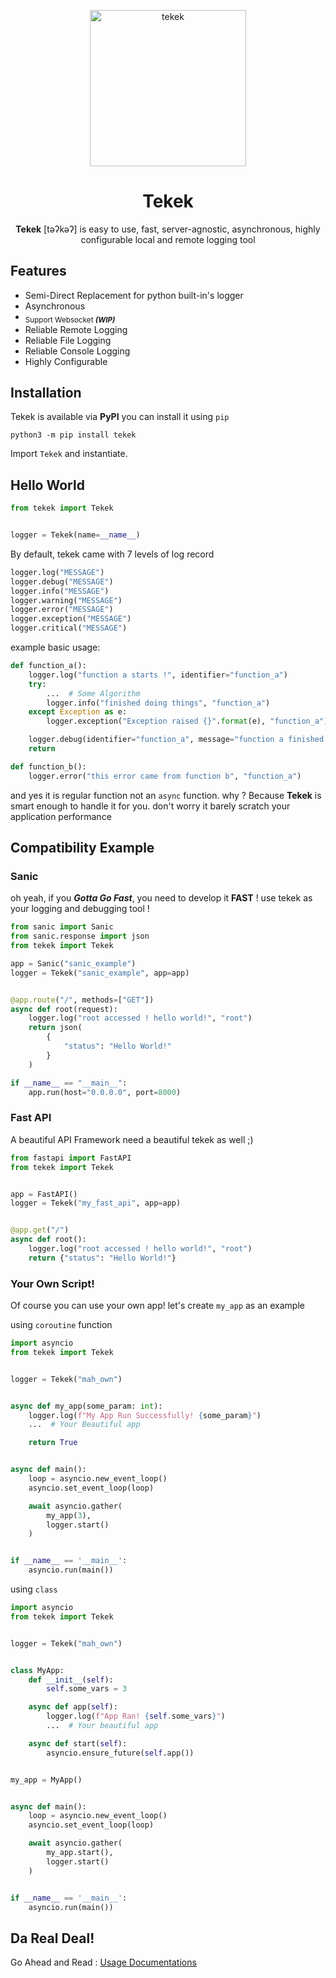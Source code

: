<p align=center>
    <img alt="tekek" src="https://raw.githubusercontent.com/dolano-tours/tekek/cddf6ae123a092bed011d065d64a8d01d57d94cc/.rsc/logo_full.svg" width=250/>
</p>

<h1 align=center>Tekek</h1>
<p align=center><b>Tekek</b> [təʔkəʔ] is easy to use, fast, server-agnostic, asynchronous, highly configurable local and remote logging tool </p>

## Features

- Semi-Direct Replacement for python built-in's logger
- Asynchronous
- <sub>Support Websocket <super><i><b>(WIP)</b></i></super></sub>
- Reliable Remote Logging
- Reliable File Logging
- Reliable Console Logging
- Highly Configurable

## Installation
Tekek is available via **PyPI** you can install it using `pip`

```shell script
python3 -m pip install tekek
```

Import `Tekek` and instantiate.

## Hello World

```python
from tekek import Tekek


logger = Tekek(name=__name__)
```

By default, tekek came with 7 levels of log record

```python
logger.log("MESSAGE")
logger.debug("MESSAGE")
logger.info("MESSAGE")
logger.warning("MESSAGE")
logger.error("MESSAGE")
logger.exception("MESSAGE")
logger.critical("MESSAGE")
```

example basic usage:

```python
def function_a():
    logger.log("function a starts !", identifier="function_a")
    try:
        ...  # Some Algorithm
        logger.info("finished doing things", "function_a")
    except Exception as e:
        logger.exception("Exception raised {}".format(e), "function_a")

    logger.debug(identifier="function_a", message="function a finished !")
    return

def function_b():
    logger.error("this error came from function b", "function_a")
```

and yes it is regular function not an `async` function. why ? Because **Tekek** is smart enough to handle it for you. don't worry it barely scratch your application performance

## Compatibility Example

### Sanic

oh yeah, if you _**Gotta Go Fast**_, you need to develop it **FAST** ! use tekek as your logging and debugging tool !

```python
from sanic import Sanic
from sanic.response import json
from tekek import Tekek

app = Sanic("sanic_example")
logger = Tekek("sanic_example", app=app)


@app.route("/", methods=["GET"])
async def root(request):
    logger.log("root accessed ! hello world!", "root")
    return json(
        {
            "status": "Hello World!"
        }
    )

if __name__ == "__main__":
    app.run(host="0.0.0.0", port=8000)
```

### Fast API

A beautiful API Framework need a beautiful tekek as well ;)

```python
from fastapi import FastAPI
from tekek import Tekek


app = FastAPI()
logger = Tekek("my_fast_api", app=app)


@app.get("/")
async def root():
    logger.log("root accessed ! hello world!", "root")
    return {"status": "Hello World!"}
```

### Your Own Script!

Of course you can use your own app! let's create `my_app` as an example

using `coroutine` function

```python
import asyncio
from tekek import Tekek


logger = Tekek("mah_own")


async def my_app(some_param: int):
    logger.log(f"My App Run Successfully! {some_param}")
    ...  # Your Beautiful app

    return True


async def main():
    loop = asyncio.new_event_loop()
    asyncio.set_event_loop(loop)

    await asyncio.gather(
        my_app(3),
        logger.start()
    )


if __name__ == '__main__':
    asyncio.run(main())
```

using `class`

```python
import asyncio
from tekek import Tekek


logger = Tekek("mah_own")


class MyApp:
    def __init__(self):
        self.some_vars = 3

    async def app(self):
        logger.log(f"App Ran! {self.some_vars}")
        ...  # Your beautiful app

    async def start(self):
        asyncio.ensure_future(self.app())


my_app = MyApp()


async def main():
    loop = asyncio.new_event_loop()
    asyncio.set_event_loop(loop)

    await asyncio.gather(
        my_app.start(),
        logger.start()
    )


if __name__ == '__main__':
    asyncio.run(main())
```

## Da Real Deal!

Go Ahead and Read : <a href="">Usage Documentations</a>